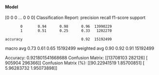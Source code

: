 #### Model
[0 0 0 ... 0 0 0]
Classification Report:
              precision    recall  f1-score   support

           0       0.94      0.98      0.96  13990229
           1       0.51      0.25      0.33   1202270

    accuracy                           0.92  15192499
   macro avg       0.73      0.61      0.65  15192499
weighted avg       0.90      0.92      0.91  15192499

Accuracy: 0.921801541668688
Confusion Matrix:
[[13708103   282126]
 [  905904   296366]]
Confusion Matrix (%):
[[90.22941519  1.85700851]
 [ 5.96283732  1.95073898]]
